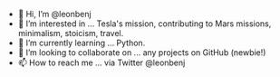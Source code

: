 - 👋 Hi, I’m @leonbenj
- 👀 I’m interested in ... Tesla's mission, contributing to Mars missions, minimalism, stoicism, travel. 
- 🌱 I’m currently learning ... Python.
- 💞️ I’m looking to collaborate on ... any projects on GitHub (newbie!)
- 📫 How to reach me ... via Twitter @leonbenj

<!---
leonbenj/leonbenj is a ✨ special ✨ repository because its `README.md` (this file) appears on your GitHub profile.
You can click the Preview link to take a look at your changes.
--->
